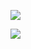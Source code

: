 ![](https://github-readme-stats.vercel.app/api?username=gilbertocharles)

![](https://komarev.com/ghpvc/?username=gilbertocharles&label=Views&style=flat&color=44473f)


